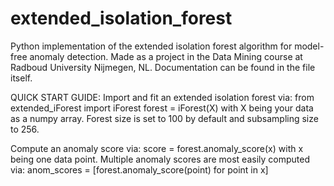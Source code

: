 # extended_isolation_forest
Python implementation of the extended isolation forest algorithm for model-free anomaly detection.
Made as a project in the Data Mining course at Radboud University Nijmegen, NL.
Documentation can be found in the file itself.

QUICK START GUIDE:
Import and fit an extended isolation forest via:
	from extended_iForest import iForest
	forest = iForest(X)
with X being your data as a numpy array. Forest size is set to 100 by default and subsampling size to 256.

Compute an anomaly score via:
	score = forest.anomaly_score(x)
with x being one data point. 
Multiple anomaly scores are most easily computed via:
	anom_scores = [forest.anomaly_score(point) for point in x]
